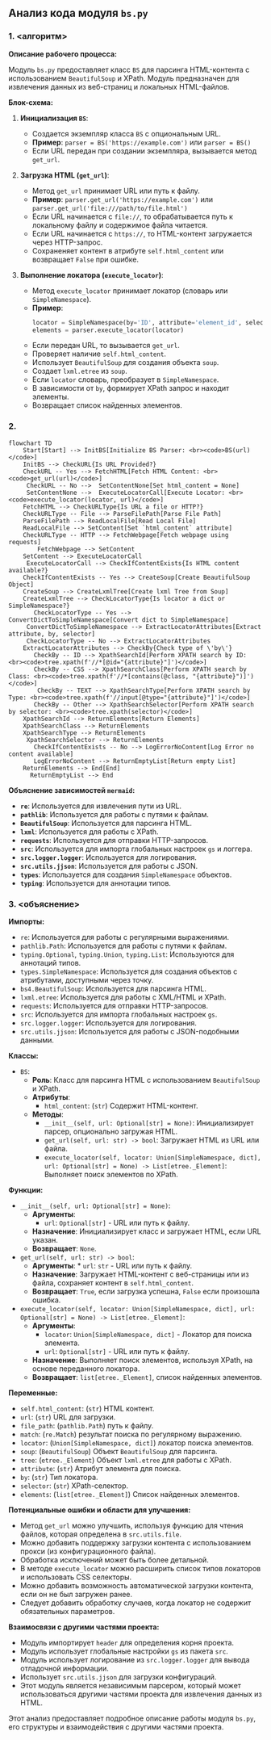## Анализ кода модуля `bs.py`

### 1. <алгоритм>

**Описание рабочего процесса:**

Модуль `bs.py` предоставляет класс `BS` для парсинга HTML-контента с использованием `BeautifulSoup` и XPath. Модуль предназначен для извлечения данных из веб-страниц и локальных HTML-файлов.

**Блок-схема:**

1.  **Инициализация `BS`**:
    *   Создается экземпляр класса `BS` с опциональным URL.
    *   **Пример**: `parser = BS('https://example.com')` или `parser = BS()`
    *   Если URL передан при создании экземпляра, вызывается метод `get_url`.

2.  **Загрузка HTML (`get_url`)**:
    *   Метод `get_url` принимает URL или путь к файлу.
    *   **Пример**: `parser.get_url('https://example.com')` или `parser.get_url('file:///path/to/file.html')`
    *   Если URL начинается с `file://`, то обрабатывается путь к локальному файлу и содержимое файла читается.
    *   Если URL начинается с `https://`, то HTML-контент загружается через HTTP-запрос.
    *   Сохраненяет контент в атрибуте `self.html_content` или возвращает `False` при ошибке.

3.  **Выполнение локатора (`execute_locator`)**:
    *   Метод `execute_locator` принимает локатор (словарь или `SimpleNamespace`).
    *   **Пример**:
        ```python
        locator = SimpleNamespace(by='ID', attribute='element_id', selector='//*[@id="element_id"]')
        elements = parser.execute_locator(locator)
        ```
    *   Если передан URL, то вызывается `get_url`.
    *   Проверяет наличие `self.html_content`.
    *   Использует `BeautifulSoup` для создания объекта `soup`.
    *   Создает `lxml.etree` из `soup`.
    *   Если `locator` словарь, преобразует в `SimpleNamespace`.
    *   В зависимости от `by`, формирует XPath запрос и находит элементы.
    *   Возвращает список найденных элементов.

### 2. <mermaid>

```mermaid
flowchart TD
    Start[Start] --> InitBS[Initialize BS Parser: <br><code>BS(url)</code>]
    InitBS --> CheckURL{Is URL Provided?}
    CheckURL -- Yes --> FetchHTML[Fetch HTML Content: <br><code>get_url(url)</code>]
     CheckURL -- No -->  SetContentNone[Set html_content = None]
     SetContentNone -->  ExecuteLocatorCall[Execute Locator: <br><code>execute_locator(locator, url)</code>]
    FetchHTML --> CheckURLType{Is URL a file or HTTP?}
    CheckURLType -- File --> ParseFilePath[Parse File Path]
    ParseFilePath --> ReadLocalFile[Read Local File]
    ReadLocalFile --> SetContent[Set `html_content` attribute]
    CheckURLType -- HTTP --> FetchWebpage[Fetch webpage using requests]
        FetchWebpage --> SetContent
    SetContent --> ExecuteLocatorCall
     ExecuteLocatorCall --> CheckIfContentExists{Is HTML content available?}
    CheckIfContentExists -- Yes --> CreateSoup[Create BeautifulSoup Object]
    CreateSoup --> CreateLxmlTree[Create lxml Tree from Soup]
    CreateLxmlTree --> CheckLocatorType{Is locator a dict or SimpleNamespace?}
       CheckLocatorType -- Yes -->  ConvertDictToSimpleNamespace[Convert dict to SimpleNamespace]
     ConvertDictToSimpleNamespace --> ExtractLocatorAttributes[Extract attribute, by, selector]
     CheckLocatorType -- No --> ExtractLocatorAttributes
    ExtractLocatorAttributes --> CheckBy{Check type of \'by\'}
       CheckBy -- ID --> XpathSearchId[Perform XPATH search by ID: <br><code>tree.xpath(f'//*[@id="{attribute}"]')</code>]
       CheckBy -- CSS --> XpathSearchClass[Perform XPATH search by Class: <br><code>tree.xpath(f'//*[contains(@class, "{attribute}")]')</code>]
        CheckBy -- TEXT --> XpathSearchType[Perform XPATH search by Type: <br><code>tree.xpath(f'//input[@type="{attribute}"]')</code>]
       CheckBy -- Other --> XpathSearchSelector[Perform XPATH search by selector: <br><code>tree.xpath(selector)</code>]
    XpathSearchId --> ReturnElements[Return Elements]
    XpathSearchClass --> ReturnElements
    XpathSearchType --> ReturnElements
     XpathSearchSelector --> ReturnElements
       CheckIfContentExists -- No --> LogErrorNoContent[Log Error no content available]
       LogErrorNoContent --> ReturnEmptyList[Return empty List]
    ReturnElements --> End[End]
      ReturnEmptyList --> End
```

**Объяснение зависимостей `mermaid`:**

*   **`re`**: Используется для извлечения пути из URL.
*   **`pathlib`**: Используется для работы с путями к файлам.
*   **`BeautifulSoup`**: Используется для парсинга HTML.
*    **`lxml`**: Используется для работы с XPath.
*   **`requests`**: Используется для отправки HTTP-запросов.
*   **`src`**: Используется для импорта глобальных настроек `gs` и логгера.
*    **`src.logger.logger`**: Используется для логирования.
*   **`src.utils.jjson`**: Используется для работы с JSON.
*    **`types`**: Используется для создания `SimpleNamespace` объектов.
*    **`typing`**: Используется для аннотации типов.

### 3. <объяснение>

**Импорты:**

*   `re`: Используется для работы с регулярными выражениями.
*   `pathlib.Path`: Используется для работы с путями к файлам.
*   `typing.Optional`, `typing.Union`, `typing.List`: Используются для аннотаций типов.
*    `types.SimpleNamespace`: Используется для создания объектов с атрибутами, доступными через точку.
*   `bs4.BeautifulSoup`: Используется для парсинга HTML.
*   `lxml.etree`: Используется для работы с XML/HTML и XPath.
*   `requests`: Используется для отправки HTTP-запросов.
*   `src`: Используется для импорта глобальных настроек `gs`.
*  `src.logger.logger`: Используется для логирования.
*   `src.utils.jjson`: Используется для работы с JSON-подобными данными.

**Классы:**

*   `BS`:
    *   **Роль**: Класс для парсинга HTML с использованием `BeautifulSoup` и XPath.
    *   **Атрибуты**:
        *   `html_content`: (`str`) Содержит HTML-контент.
    *   **Методы**:
        *   `__init__(self, url: Optional[str] = None)`: Инициализирует парсер, опционально загружая HTML.
        *   `get_url(self, url: str) -> bool`: Загружает HTML из URL или файла.
        *   `execute_locator(self, locator: Union[SimpleNamespace, dict], url: Optional[str] = None) -> List[etree._Element]`: Выполняет поиск элементов по XPath.

**Функции:**

*   `__init__(self, url: Optional[str] = None)`:
    *   **Аргументы**:
        *   `url`: `Optional[str]` - URL или путь к файлу.
    *   **Назначение**: Инициализирует класс и загружает HTML, если URL указан.
    *   **Возвращает**: `None`.
*   `get_url(self, url: str) -> bool`:
    *    **Аргументы**:
        *   `url`: `str` - URL или путь к файлу.
    *   **Назначение**: Загружает HTML-контент с веб-страницы или из файла, сохраняет контент в `self.html_content`.
    *   **Возвращает**: `True`, если загрузка успешна, `False` если произошла ошибка.
*   `execute_locator(self, locator: Union[SimpleNamespace, dict], url: Optional[str] = None) -> List[etree._Element]`:
    *   **Аргументы**:
        *   `locator`: `Union[SimpleNamespace, dict]` - Локатор для поиска элемента.
        *   `url`: `Optional[str]` - URL или путь к файлу.
    *   **Назначение**: Выполняет поиск элементов, используя XPath, на основе переданного локатора.
    *   **Возвращает**: `list[etree._Element]`, список найденных элементов.

**Переменные:**

*   `self.html_content`: (`str`) HTML контент.
*   `url`: (`str`) URL для загрузки.
*  `file_path`: (`pathlib.Path`) путь к файлу.
*   `match`: (`re.Match`) результат поиска по регулярному выражению.
*   `locator`: (`Union[SimpleNamespace, dict]`) локатор поиска элементов.
*    `soup`: (`BeautifulSoup`) Объект `BeautifulSoup` для парсинга.
*   `tree`: (`etree._Element`) Объект `lxml.etree` для работы с XPath.
*   `attribute`: (`str`) Атрибут элемента для поиска.
*    `by`: (`str`) Тип локатора.
*   `selector`: (`str`) XPath-селектор.
*    `elements`: (`list[etree._Element]`) Список найденных элементов.

**Потенциальные ошибки и области для улучшения:**

*   Метод `get_url` можно улучшить, используя функцию для чтения файлов, которая определена в `src.utils.file`.
*   Можно добавить поддержку загрузки контента с использованием прокси (из конфигурационного файла).
*   Обработка исключений может быть более детальной.
*   В методе `execute_locator` можно расширить список типов локаторов и использовать CSS селекторы.
*   Можно добавить возможность автоматической загрузки контента, если он не был загружен ранее.
*   Следует добавить обработку случаев, когда локатор не содержит обязательных параметров.

**Взаимосвязи с другими частями проекта:**

*   Модуль импортирует `header` для определения корня проекта.
*   Модуль использует глобальные настройки `gs` из пакета `src`.
*   Модуль использует логирование из `src.logger.logger` для вывода отладочной информации.
*    Использует `src.utils.jjson` для загрузки конфигураций.
*   Этот модуль является независимым парсером, который может использоваться другими частями проекта для извлечения данных из HTML.

Этот анализ предоставляет подробное описание работы модуля `bs.py`, его структуры и взаимодействия с другими частями проекта.